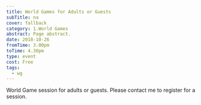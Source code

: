 ```yaml
---
title: World Games for Adults or Guests
subTitle: na
cover: fallback
category: 1.World Games
abstract: Page abstract.
date: 2018-10-26
fromTime: 3.00pm
toTime: 4.30pm
type: event
cost: Free
tags:
  - wg
---
```


World Game session for adults or guests. Please contact me to register for a session.


